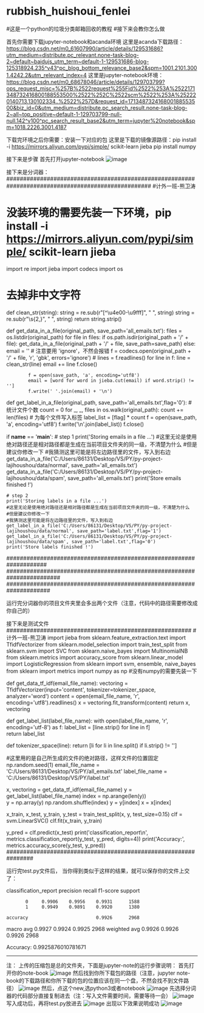 # rubbish_huishoui_fenlei
#这是一个python的垃圾分类邮箱回收的教程
#接下来会教你怎么做


首先你需要下载jupyter-notebook和acanda环境
这里是acanda下载路径：https://blog.csdn.net/m0_61607990/article/details/129531686?utm_medium=distribute.pc_relevant.none-task-blog-2~default~baidujs_utm_term~default-1-129531686-blog-125318924.235^v43^pc_blog_bottom_relevance_base2&spm=1001.2101.3001.4242.2&utm_relevant_index=4
这里是jupyter-notebook环境：https://blog.csdn.net/m0_68678046/article/details/129703799?ops_request_misc=%257B%2522request%255Fid%2522%253A%2522171348732416800188553500%2522%252C%2522scm%2522%253A%252220140713.130102334..%2522%257D&request_id=171348732416800188553500&biz_id=0&utm_medium=distribute.pc_search_result.none-task-blog-2~all~top_positive~default-1-129703799-null-null.142^v100^pc_search_result_base2&utm_term=jupyter%20notebook&spm=1018.2226.3001.4187



下载完环境之后你需要：安装一下对应的包
这里是下载的镜像源路径：pip install  -i https://mirrors.aliyun.com/pypi/simple/ scikit-learn jieba
pip install numpy

接下来是步骤
首先打开jupyter-notebook
![image](https://github.com/123creat/rubbish_huishoui_fenlei/assets/116633051/088b7be2-8c6a-4cd3-a835-230a25cddadc)

接下来是分词器：
###################################################################################################
#计外一班-熊卫涛
# 没装环境的需要先装一下环境，pip install  -i https://mirrors.aliyun.com/pypi/simple/ scikit-learn jieba
import re
import jieba
import codecs
import os
# 去掉非中文字符
def clean_str(string):
    string = re.sub(r"[^\u4e00-\u9fff]", " ", string)
    string = re.sub(r"\s{2,}", " ", string)
    return string.strip()



def get_data_in_a_file(original_path, save_path='all_emails.txt'):
    files = os.listdir(original_path)
    for file in files:
        if os.path.isdir(original_path + '/' + file):
                get_data_in_a_file(original_path + '/' + file, save_path=save_path)
        else:
            email = ''
            # 注意要用 'ignore'，不然会报错
            f = codecs.open(original_path + '/' + file, 'r', 'gbk', errors='ignore')
            # lines = f.readlines()
            for line in f:
                line = clean_str(line)
                email += line
            f.close()
           
            f = open(save_path, 'a', encoding='utf8')
            email = [word for word in jieba.cut(email) if word.strip() != '']
            f.write(' '.join(email) + '\n')

def get_label_in_a_file(original_path, save_path='all_emails.txt',flag='0'):
    # 统计文件个数
    count = 0
    for _, _, files in os.walk(original_path):
        count += len(files)
    # 为每个文件写入标签
    label_list = [flag] * count
    f = open(save_path, 'a', encoding='utf8')
    f.write('\n'.join(label_list))
    f.close()



if __name__ == '__main__':
    # step 1
    print('Storing emails in a file ...')
    #这里无论是使用绝对路径还是相对路径都是生成在当前项目文件夹的同一级，不清楚为什么
    #但是建议你修改一下
    #我猜测这里可能是将左边路径里的文件，写入到右边
    get_data_in_a_file('C:/Users/86131/Desktop/VS/PY/py-project-lajihoushou/data/normal', save_path='all_emails.txt')
    get_data_in_a_file('C:/Users/86131/Desktop/VS/PY/py-project-lajihoushou/data/spam', save_path='all_emails.txt')
    print('Store emails finished !')
 
    # step 2
    print('Storing labels in a file ...')
    #这里无论是使用绝对路径还是相对路径都是生成在当前项目文件夹的同一级，不清楚为什么
    #但是建议你修改一下
    #我猜测这里可能是将左边路径里的文件，写入到右边
    get_label_in_a_file('C:/Users/86131/Desktop/VS/PY/py-project-lajihoushou/data/normal', save_path='label.txt',flag='1')
    get_label_in_a_file('C:/Users/86131/Desktop/VS/PY/py-project-lajihoushou/data/spam', save_path='label.txt',flag='0')
    print('Store labels finished !')



####################################################################
########################################################################
#####################################################################



运行完分词器你的项目文件夹里会多出两个文件（注意，代码中的路径需要修改成你自己的）


接下来是测试文件
#######################################################
#计外一班-熊卫涛
import jieba
from sklearn.feature_extraction.text import TfidfVectorizer
from sklearn.model_selection import train_test_split
from sklearn.svm import SVC
from sklearn.naive_bayes import MultinomialNB
from sklearn.metrics import accuracy_score
from sklearn.linear_model import LogisticRegression
from sklearn import svm, ensemble, naive_bayes
from sklearn import metrics
import numpy as np
#没有numpy的需要先装一下

def get_data_tf_idf(email_file_name):
    vectoring = TfidfVectorizer(input='content', tokenizer=tokenizer_space, analyzer='word')
    content = open(email_file_name, 'r', encoding='utf8').readlines()
    x = vectoring.fit_transform(content)
    return x, vectoring

def get_label_list(label_file_name):
    with open(label_file_name, 'r', encoding='utf-8') as f:
        label_list = [line.strip() for line in f]  
    return label_list

def tokenizer_space(line):
    return [li for li in line.split() if li.strip() != '']

#这里用的是自己所生成的文件的绝对路径，这样文件的位置固定
np.random.seed(1)
email_file_name = 'C:/Users/86131/Desktop/VS/PY/all_emails.txt'
label_file_name = 'C:/Users/86131/Desktop/VS/PY/label.txt'

x, vectoring = get_data_tf_idf(email_file_name)
y = get_label_list(label_file_name)
index = np.arange(len(y))  
y = np.array(y)
np.random.shuffle(index)
y = y[index]
x = x[index]


x_train, x_test, y_train, y_test = train_test_split(x, y, test_size=0.15)
clf = svm.LinearSVC()
clf.fit(x_train, y_train)

y_pred = clf.predict(x_test)
print('classification_report\n', metrics.classification_report(y_test, y_pred, digits=4))
print('Accuracy:', metrics.accuracy_score(y_test, y_pred))
################################################################


运行完test.py文件后，
当你得到类似于这样的结果，就可以保存你的文件上交了：

classification_report
               precision    recall  f1-score   support

           0     0.9906    0.9956    0.9931      1588
           1     0.9949    0.9891    0.9920      1380

    accuracy                         0.9926      2968
   macro avg     0.9927    0.9924    0.9925      2968
weighted avg     0.9926    0.9926    0.9926      2968

Accuracy: 0.9925876010781671

------------------------------------------------------------




注：
上传的压缩包是总的文件夹，下面是jupyter-note的运行步骤说明：
首先打开你的note-book
![image](https://github.com/123creat/rubbish_huishoui_fenlei/assets/116633051/56dd31dd-3503-49cf-b95a-e78f25055b39)
然后找到你所下载包的路径（注意，jupyter note-book的下载路径和你所下载的包的位置应该在同一个盘，不然会找不到文件路径）
![image](https://github.com/123creat/rubbish_huishoui_fenlei/assets/116633051/2312ad8a-d3d1-4515-a238-2aae4a2b8cb8)
然后，点这个new,选python3或者notebook
![image](https://github.com/123creat/rubbish_huishoui_fenlei/assets/116633051/e6d7cc41-6b1f-40ea-8cdf-70fc3ff6beae)
先选择分词器的代码部分直接复制进去（注：写入文件需要时间，需要等待一会）
![image](https://github.com/123creat/rubbish_huishoui_fenlei/assets/116633051/31488b88-2fa1-4a81-9176-b3d23e003d2d)
写入成功后，再将test.py放进去
![image](https://github.com/123creat/rubbish_huishoui_fenlei/assets/116633051/2d19aa7c-cc37-4e72-b1c8-620bba93f8b7)
出现以下效果说明成功
![image](https://github.com/123creat/rubbish_huishoui_fenlei/assets/116633051/543aa375-8f10-4165-9f18-f442987b3ee0)




